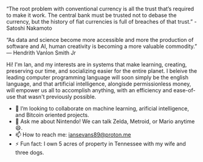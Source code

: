 “The root problem with conventional currency is all the trust that’s required to make it work. The central bank must be trusted not to debase the currency, but the history of fiat currencies is full of breaches of that trust.” - Satoshi Nakamoto

“As data and science become more accessible and more the production of software and AI, human creativity is becoming a more valuable commodity.”
― Hendrith Vanlon Smith Jr
 
Hi! I'm Ian, and my interests are in systems that make learning, creating, preserving our time, and socializing easier for the entire planet. I beleive the leading computer programming language will soon simply be the english language, and that artificial intelligence, alongisde permissionless money, will empower us all to accomplish anything, with an efficiency and ease-of-use that wasn't previously possible.

- 👯 I’m looking to collaborate on machine learning, arificial intelligence, and Bitcoin oriented projects.
- 💬 Ask me about Nintendo!  We can talk Zelda, Metroid, or Mario anytime 😄.
- 📫 How to reach me: iansevans89@proton.me
- ⚡ Fun fact: I own 5 acres of property in Tennessee with my wife and three dogs.
